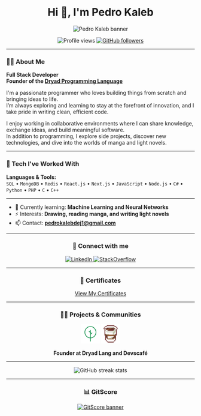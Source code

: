 <h1 align="center">Hi 👋, I'm Pedro Kaleb</h1>

<p align="center">
  <img src="https://github.com/LyeZinho/LyeZinho/blob/main/kobayashi-san-chi-no-maid-dragon-anime.gif?raw=true" alt="Pedro Kaleb banner" />
</p>

<p align="center">
  <img src="https://komarev.com/ghpvc/?username=lyezinho&label=Profile%20views&color=0e75b6&style=flat" alt="Profile views" />
  <a href="https://github.com/LyeZinho">
    <img src="https://img.shields.io/github/followers/LyeZinho?label=Followers&style=social" alt="GitHub followers" />
  </a>
</p>

---

### 👨‍💻 About Me

**Full Stack Developer**  
**Founder of the [Dryad Programming Language](https://github.com/Dryad-lang/Dryad)**

I'm a passionate programmer who loves building things from scratch and bringing ideas to life.  
I’m always exploring and learning to stay at the forefront of innovation, and I take pride in writing clean, efficient code.

I enjoy working in collaborative environments where I can share knowledge, exchange ideas, and build meaningful software.  
In addition to programming, I explore side projects, discover new technologies, and dive into the worlds of manga and light novels.

---

### 🧠 Tech I've Worked With

**Languages & Tools:**  
`SQL` • `MongoDB` • `Redis` • `React.js` • `Next.js` • `JavaScript` • `Node.js` • `C#` • `Python` • `PHP` • `C` • `C++`

---

- 🌱 Currently learning: **Machine Learning and Neural Networks**
- ⚡ Interests: **Drawing, reading manga, and writing light novels**
- 📫 Contact: **pedrokalebdej1@gmail.com**

---

<h3 align="center">🔗 Connect with me</h3>

<p align="center">
  <a href="https://www.linkedin.com/in/pedrokalebdej1/" target="_blank">
    <img src="https://raw.githubusercontent.com/rahuldkjain/github-profile-readme-generator/master/src/images/icons/Social/linked-in-alt.svg" alt="LinkedIn" height="30" width="40" />
  </a>
  <a href="https://stackoverflow.com/users/19154443" target="_blank">
    <img src="https://raw.githubusercontent.com/rahuldkjain/github-profile-readme-generator/master/src/images/icons/Social/stack-overflow.svg" alt="StackOverflow" height="30" width="40" />
  </a>
</p>

---

<h3 align="center">📜 Certificates</h3>

<p align="center">
  <a href="https://github.com/LyeZinho/certificates/tree/main/certificates">
    View My Certificates
  </a>
</p>

---

<h3 align="center">👨‍💻 Projects & Communities</h3>

<p align="center">
  <img src="https://github.com/Dryad-lang/Dryad/blob/main/assets/logo.png?raw=true" alt="Dryad Logo" width="10%" />
  <img src="https://github.com/devscafecommunity/cafe/blob/main/d7bcd594ca528d8a18074b02d43c0b28.png?raw=true" alt="Devscafe Logo" width="10%" />
</p>

<p align="center"><b>Founder at Dryad Lang and Devscafé</b></p>

---

<p align="center">
  <img src="https://github-readme-streak-stats.herokuapp.com/?user=LyeZinho&theme=radical" alt="GitHub streak stats" />
</p>

---

<h3 align="center">📊 GitScore</h3>

<p align="center">
  <a href="https://gitscore.devscafe.org">
    <img src="https://gitscore.devscafe.org/api/banner/LyeZinho" alt="GitScore banner" />
  </a>
</p>
